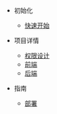- 初始化

  - [快速开始](/zh-cn/quick-start.md)

- 项目详情

  - [权限设计](/zh-cn/authentication-design.md)
  - [前端](/zh-cn/frontend.md)
  - [后端](/zh-cn/backend.md)

- 指南

  - [部署]()